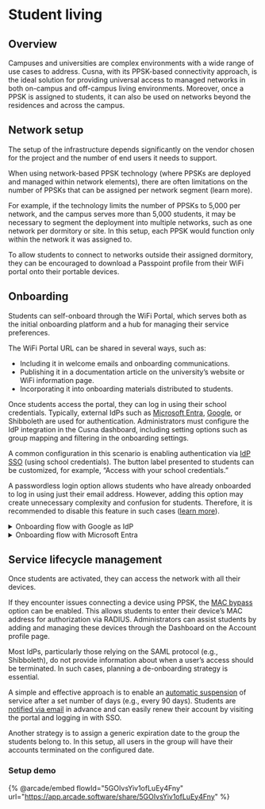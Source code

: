 # Student living

## Overview

Campuses and universities are complex environments with a wide range of use cases to address. Cusna, with its PPSK-based connectivity approach, is the ideal solution for providing universal access to managed networks in both on-campus and off-campus living environments. Moreover, once a PPSK is assigned to students, it can also be used on networks beyond the residences and across the campus.

## Network setup

The setup of the infrastructure depends significantly on the vendor chosen for the project and the number of end users it needs to support.

When using network-based PPSK technology (where PPSKs are deployed and managed within network elements), there are often limitations on the number of PPSKs that can be assigned per network segment (learn more).

For example, if the technology limits the number of PPSKs to 5,000 per network, and the campus serves more than 5,000 students, it may be necessary to segment the deployment into multiple networks, such as one network per dormitory or site. In this setup, each PPSK would function only within the network it was assigned to.

To allow students to connect to networks outside their assigned dormitory, they can be encouraged to download a Passpoint profile from their WiFi portal onto their portable devices.



## Onboarding

Students can self-onboard through the WiFi Portal, which serves both as the initial onboarding platform and a hub for managing their service preferences.

The WiFi Portal URL can be shared in several ways, such as:

* Including it in welcome emails and onboarding communications.
* Publishing it in a documentation article on the university’s website or WiFi information page.
* Incorporating it into onboarding materials distributed to students.

Once students access the portal, they can log in using their school credentials. Typically, external IdPs such as [Microsoft Entra](../../cloud-identity-platforms-integrations/enterprise-cloud-idps/microsoft-entra-id-saml.md), [Google](../../cloud-identity-platforms-integrations/enterprise-cloud-idps/google-workspace-oauth.md), or Shibboleth are used for authentication. Administrators must configure the IdP integration in the Cusna dashboard, including setting options such as group mapping and filtering in the onboarding settings.

A common configuration in this scenario is enabling authentication via [IdP SSO](../../service-management/wifi-portal-and-onboarding/#sso-authentication) (using school credentials). The button label presented to students can be customized, for example, “Access with your school credentials.”

A passwordless login option allows students who have already onboarded to log in using just their email address. However, adding this option may create unnecessary complexity and confusion for students. Therefore, it is recommended to disable this feature in such cases ([learn more](../../service-management/wifi-portal-and-onboarding/#passwrodless-login)).



<details>

<summary>Onboarding flow with Google as IdP</summary>

![](<../../.gitbook/assets/Campus experience (1).gif>)

</details>

<details>

<summary>Onboarding flow with Microsoft Entra</summary>

<img src="../../.gitbook/assets/microsoftentraaccess.gif" alt="" data-size="original">

</details>



## Service lifecycle management

Once students are activated, they can access the network with all their devices.

If they encounter issues connecting a device using PPSK, the [MAC bypass](../../service-management/wifi-portal-and-onboarding/iot-devices-authentication.md) option can be enabled. This allows students to enter their device’s MAC address for authorization via RADIUS. Administrators can assist students by adding and managing these devices through the Dashboard on the Account profile page.

Most IdPs, particularly those relying on the SAML protocol (e.g., Shibboleth), do not provide information about when a user’s access should be terminated. In such cases, planning a de-onboarding strategy is essential.

A simple and effective approach is to enable an [automatic suspension](../../service-management/general-options/service-options.md#automatic-service-termination) of service after a set number of days (e.g., every 90 days). Students are [notified via email](../../service-management/general-options/service-options.md#service-termination-notice) in advance and can easily renew their account by visiting the portal and logging in with SSO.

Another strategy is to assign a generic expiration date to the group the students belong to. In this setup, all users in the group will have their accounts terminated on the configured date.



### Setup demo

{% @arcade/embed flowId="5GOIvsYiv1ofLuEy4Fny" url="https://app.arcade.software/share/5GOIvsYiv1ofLuEy4Fny" %}

